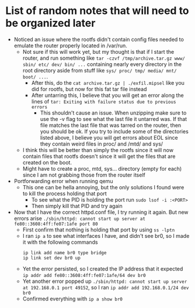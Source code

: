 # List of random notes that will need to be organized later
- Noticed an issue where the rootfs didn't contain config files needed to emulate the router properly located in /var/run.
  - Not sure if this will work yet, but my thought is that if I start the router, and run something like `tar -czvf /tmp/archive.tar.gz www/ sbin/ etc/ dev/ bin/ ...` containing nearly every directory in the root directory aside from stuff like `sys/ proc/ tmp/ media/ mnt/ boot/ ...`. 
    - After this, do the `cat archive.tar.gz | ./exfil.mipsel` like you did for rootfs, but now for this fat tar file instead
    - After untarring this, I believe that you will get an error along the lines of `tar: Exiting with failure status due to previous errors`
      - This shouldn't cause an issue. When unzipping make sure to use the -v flag to see what the last file it untarred was. If that file matches the last file that was tarred on the router, then you should be ok. If you try to include some of the directories listed above, I believe you will get errors about EOL since they contain weird files in proc/ and /mtd/ and sys/
  - I think this will be better than simply the rootfs since it will now contain files that rootfs doesn't since it will get the files that are created on the boot.
  - Might have to create a proc, mtd, sys... directory (empty for each) since I am not grabbing those from the router itself
- Portforwarding error when running qemu
  - This one can be hella annoying, but the only solutions I found were to kill the process holding that port
    - To see what the PID is holding the port run `sudo lsof -i :<PORT>`
    - Then simply kill that PID and try again 
- Now that I have the correct httpd.conf file, I try running it again. But new errors arise `./sbin/httpd: cannot start up server at fe80::3608:4ff:fe07:1afe port 80`
  - First confirm that nothing is holding that port by using `ss -lptn`
  - I ran `ip a` to see what interfaces I have, and didn't see br0, so I made it with the following commands
     ```
     ip link add name br0 type bridge
     ip link set dev br0 up
     ```
   - Yet the error persisted, so I created the IP address that it expected `ip addr add fe80::3608:4ff:fe07:1afe/64 dev br0`
   - Yet another error popped up `./sbin/httpd: cannot start up server at 192.168.0.1 port 49152`, so I ran `ip addr add 192.168.0.1/24 dev br0`
   - Confirmed everything with `ip a show br0`
